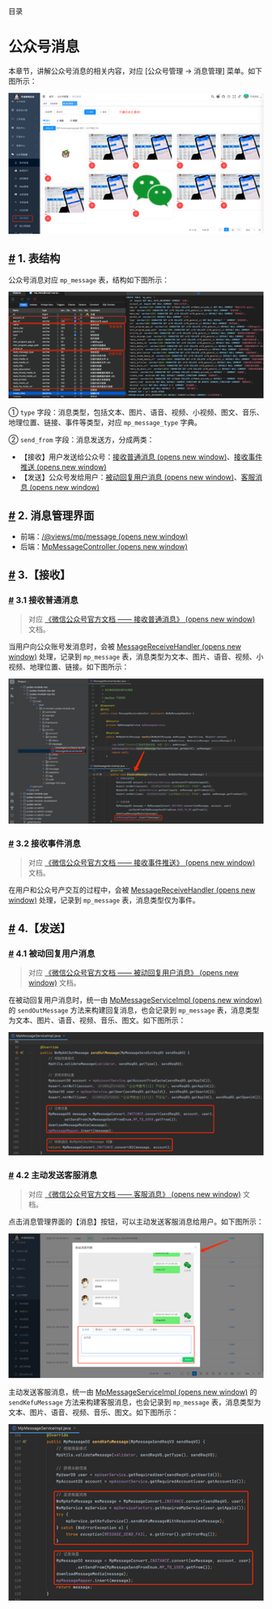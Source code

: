 目录

# 公众号消息

本章节，讲解公众号消息的相关内容，对应 \[公众号管理 -> 消息管理\] 菜单。如下图所示：

![消息管理](./static/界面.png)

## [#](#_1-表结构) 1. 表结构

公众号消息对应 `mp_message` 表，结构如下图所示：

![表结构](./static/表结构.png)

① `type` 字段：消息类型，包括文本、图片、语音、视频、小视频、图文、音乐、地理位置、链接、事件等类型，对应 `mp_message_type` 字典。

② `send_from` 字段：消息发送方，分成两类：

*   【接收】用户发送给公众号：[接收普通消息 (opens new window)](https://developers.weixin.qq.com/doc/offiaccount/Message_Management/Receiving_standard_messages.html)、[接收事件推送 (opens new window)](https://developers.weixin.qq.com/doc/offiaccount/Message_Management/Receiving_event_pushes.html)
*   【发送】公众号发给用户：[被动回复用户消息 (opens new window)](https://developers.weixin.qq.com/doc/offiaccount/Message_Management/Passive_user_reply_message.html)、[客服消息 (opens new window)](https://developers.weixin.qq.com/doc/offiaccount/Message_Management/Service_Center_messages.html)

## [#](#_2-消息管理界面) 2. 消息管理界面

*   前端：[/@views/mp/message (opens new window)](https://github.com/yudaocode/yudao-ui-admin-vue2/blob/master/src/views/mp/message/index.vue)
*   后端：[MpMessageController (opens new window)](https://github.com/YunaiV/yudao-cloud/blob/master/yudao-module-mp/yudao-module-mp-biz/src/main/java/cn/iocoder/yudao/module/mp/controller/admin/message/MpMessageController.java)

## [#](#_3-【接收】) 3.【接收】
### [#](#_3-1-接收普通消息) 3.1 接收普通消息

> 对应 [《微信公众号官方文档 —— 接收普通消息》 (opens new window)](https://developers.weixin.qq.com/doc/offiaccount/Message_Management/Receiving_standard_messages.html) 文档。

当用户向公众账号发消息时，会被 [MessageReceiveHandler (opens new window)](https://github.com/YunaiV/yudao-cloud/blob/master/yudao-module-mp/yudao-module-mp-biz/src/main/java/cn/iocoder/yudao/module/mp/service/handler/message/MessageReceiveHandler.java) 处理，记录到 `mp_message` 表，消息类型为文本、图片、语音、视频、小视频、地理位置、链接。如下图所示：

![接收普通消息](./static/接收普通消息.png)

### [#](#_3-2-接收事件消息) 3.2 接收事件消息

> 对应 [《微信公众号官方文档 —— 接收事件推送》 (opens new window)](https://developers.weixin.qq.com/doc/offiaccount/Message_Management/Receiving_event_pushes.html) 文档。

在用户和公众号产交互的过程中，会被 [MessageReceiveHandler (opens new window)](https://github.com/YunaiV/yudao-cloud/blob/master/yudao-module-mp/yudao-module-mp-biz/src/main/java/cn/iocoder/yudao/module/mp/service/handler/message/MessageReceiveHandler.java) 处理，记录到 `mp_message` 表，消息类型仅为事件。

## [#](#_4-【发送】) 4.【发送】
### [#](#_4-1-被动回复用户消息) 4.1 被动回复用户消息

> 对应 [《微信公众号官方文档 —— 被动回复用户消息》 (opens new window)](https://developers.weixin.qq.com/doc/offiaccount/Message_Management/Passive_user_reply_message.html) 文档。

在被动回复用户消息时，统一由 [MpMessageServiceImpl (opens new window)](https://github.com/YunaiV/yudao-cloud/blob/master/yudao-module-mp/yudao-module-mp-biz/src/main/java/cn/iocoder/yudao/module/mp/service/message/MpMessageServiceImpl.java#L85-L104) 的 `sendOutMessage` 方法来构建回复消息，也会记录到 `mp_message` 表，消息类型为文本、图片、语音、视频、音乐、图文。如下图所示：

![被动回复用户消息](./static/被动回复用户消息.png)

### [#](#_4-2-主动发送客服消息) 4.2 主动发送客服消息

> 对应 [《微信公众号官方文档 —— 客服消息》 (opens new window)](https://developers.weixin.qq.com/doc/offiaccount/Message_Management/Service_Center_messages.html) 文档。

点击消息管理界面的【消息】按钮，可以主动发送客服消息给用户。如下图所示：

![主动发送消息给用户](./static/主动发送消息给用户.png)

主动发送客服消息，统一由 [MpMessageServiceImpl (opens new window)](https://github.com/YunaiV/yudao-cloud/blob/master/yudao-module-mp/yudao-module-mp-biz/src/main/java/cn/iocoder/yudao/module/mp/service/message/MpMessageServiceImpl.java#L106-L130) 的 `sendKefuMessage` 方法来构建客服消息，也会记录到 `mp_message` 表，消息类型为文本、图片、语音、视频、音乐、图文。如下图所示：

![客服消息](./static/客服消息.png)